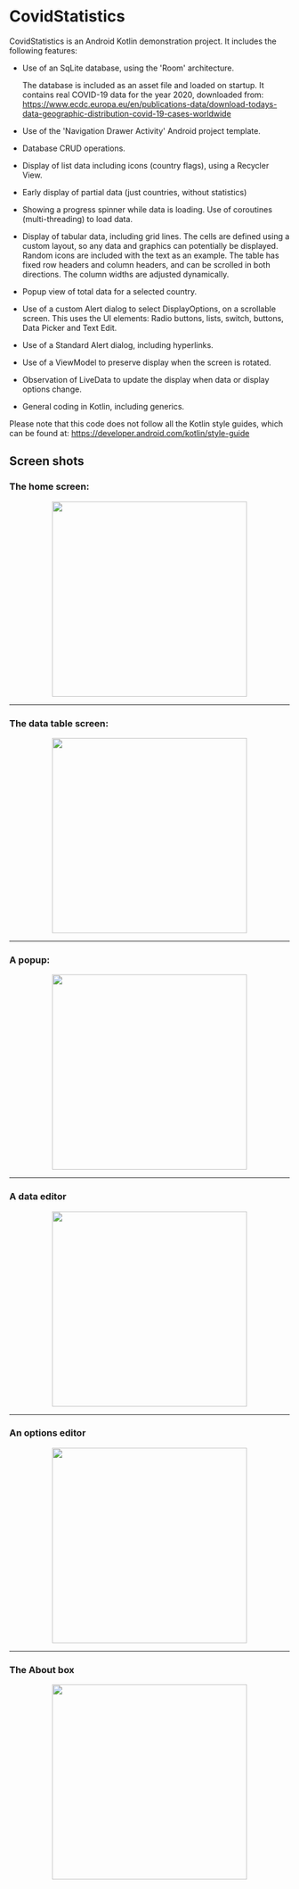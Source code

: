 # CovidStatistics

CovidStatistics is an Android Kotlin demonstration project.
It includes the following features:
* Use of an SqLite database, using the 'Room' architecture.

  The database is included as an asset file and loaded on startup. 
  It contains real COVID-19 data for the year 2020, downloaded from:
  https://www.ecdc.europa.eu/en/publications-data/download-todays-data-geographic-distribution-covid-19-cases-worldwide
* Use of the 'Navigation Drawer Activity' Android project template.
* Database CRUD operations.
* Display of list data including icons (country flags), using a Recycler View.
* Early display of partial data (just countries, without statistics)
* Showing a progress spinner while data is loading.
  Use of coroutines (multi-threading) to load data.
* Display of tabular data, including grid lines.
  The cells are defined using a custom layout, so any data and graphics can potentially be displayed.
  Random icons are included with the text as an example.
  The table has fixed row headers and column headers, and can be scrolled in both directions.
  The column widths are adjusted dynamically.
* Popup view of total data for a selected country.
* Use of a custom Alert dialog to select DisplayOptions, on a scrollable screen.
  This uses the UI elements: Radio buttons, lists, switch, buttons, Data Picker and Text Edit.
* Use of a Standard Alert dialog, including hyperlinks.
* Use of a ViewModel to preserve display when the screen is rotated.
* Observation of LiveData to update the display when data or display options change.
* General coding in Kotlin, including generics.

Please note that this code does not follow all the Kotlin style guides, which can be found at:
https://developer.android.com/kotlin/style-guide

## Screen shots

### The home screen:

<p align="center">
  <img src="https://user-images.githubusercontent.com/12671573/155895517-d1f2d9f7-422c-4824-aae8-3005068ed718.png" width="350" />
</p>

---
### The data table screen:

<p align="center">
<img src="https://user-images.githubusercontent.com/12671573/155895683-df1bc665-be02-497a-9371-8ba4255ae50c.png" width="350" />
</p>

---
### A popup:

<p align="center">
<img src="https://user-images.githubusercontent.com/12671573/155895733-770ab999-9d16-40ba-ae0d-13b79894a25b.png" width="350" />
</p>

---
### A data editor

<p align="center">
<img src="https://user-images.githubusercontent.com/12671573/155895745-2f08c348-e42d-4ac5-9560-3ceafb8c8454.png" width="350" />
</p>

---
### An options editor

<p align="center">
<img src="https://user-images.githubusercontent.com/12671573/155895765-238b8735-3eb6-4feb-890a-87c7de462ad0.png" width="350" />
</p>

---
### The About box

<p align="center">
<img src="https://user-images.githubusercontent.com/12671573/155895781-682bfab0-f159-4658-8cad-0377e9774d2c.png" width="350" />
</p>



